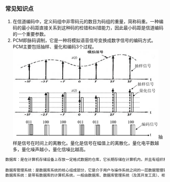 ## `常见知识点`
1. 在信道编码中，定义码组中非零码元的数目为码组的重量，简称码重。一种编码的最小码距直接关系到这种码的检错和纠错能力，因此最小码距是信道编码的一个重要参数。
2. PCM即脉码调制，它是一种将模拟语音信号变换成数字信号的编码方式。PCM主要包括抽样、量化和编码3个过程。![PCM脉码调制](../../src/assets/img/PCM%E5%8D%B3%E8%84%89%E7%A0%81%E8%B0%83%E5%88%B6.png)抽样是信号在时间上的离散化。量化是信号在幅值上的离散化，量化电平数越多，量化噪声越小，量化信噪比越高。
```txt
数据库：是在计算机存储设备上存放一定格式数据的仓库，它长期存储在计算机内，并且有组织和可共享的数据集合。

数据库管理系统：是数据库系统的核心组成部分，它是介于用户与操作系统之间的一层数据管理软件，是用户和数据库的接口。采用数据库技术，实现数据独立于程序的统一管理。
数据库系统：是带有数据库的计算机系统，一般由数据库、数据库管理系统（及其开发工具）、相关的硬件、软件和各类人员组成。数据库系统的软件包括：DBMS、支持DBMS的操作系统、与数据库接口的高级语言和编译系统，以及以DBMS为核心的应用开发工具。各类人员包括数据库管理员、系统分析员和数据库设计人员，其中数据库管理员（Database Administrator，DBA）是负责数据库的建立、使用和维护的专门的人员。
```
